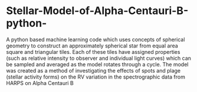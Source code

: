 # Stellar-Model-of-Alpha-Centauri-B-python-
A python based machine learning code which uses concepts of spherical geometry to construct an approximately spherical star from equal area square and triangular tiles. Each of these tiles have assigned properties (such as relative intensity to observer and individual light curves) which can be sampled and averaged as the model rotates through a cycle. The model was created as a method of investigating the effects of spots and plage (stellar activity forms) on the RV variation in the spectrographic data from HARPS on Alpha Centauri B 

